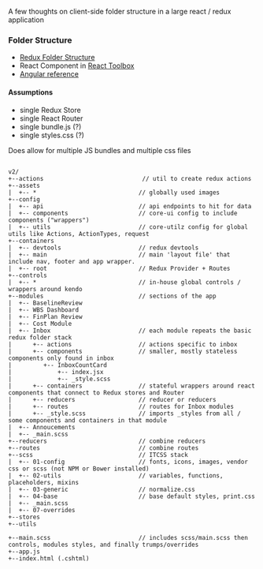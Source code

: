 A few thoughts on client-side folder structure in a large react / redux application






### Folder Structure

+ [Redux Folder Structure](https://github.com/rackt/redux/tree/master/examples/shopping-cart)
+ React Component in [React Toolbox](https://github.com/react-toolbox/react-toolbox/tree/dev/components/drawer)
+ [Angular reference]('./angular.pdf')

#### Assumptions

+ single Redux Store
+ single React Router
+ single bundle.js (?)
+ single styles.css (?)

Does allow for multiple JS bundles and multiple css files

```

v2/
+--actions 			                  // util to create redux actions 
+--assets
|  +-- *                             // globally used images
+--config
|  +-- api                           // api endpoints to hit for data
|  +-- components                    // core-ui config to include components ("wrappers")
|  +-- utils                         // core-utilz config for global utils like Actions, ActionTypes, request
+--containers
|  +-- devtools                      // redux devtools
|  +-- main                          // main 'layout file' that include nav, footer and app wrapper.
|  +-- root                          // Redux Provider + Routes
+--controls
|  +-- *                             // in-house global controls / wrappers around kendo
+--modules                           // sections of the app
|  +-- BaselineReview
|  +-- WBS Dashboard
|  +-- FinPlan Review
|  +-- Cost Module
|  +-- Inbox                         // each module repeats the basic redux folder stack
|      +-- actions                   // actions specific to inbox
|      +-- components                // smaller, mostly stateless components only found in inbox
|         +-- InboxCountCard
|             +-- index.jsx
|             +-- _style.scss
|      +-- containers                // stateful wrappers around react components that connect to Redux stores and Router
|      +-- reducers                  // reducer or reducers 
|      +-- routes                    // routes for Inbox modules
|      +-- _style.scss               // imports _styles from all / some components and containers in that module
|  +-- Annoucements
|  +-- _main.scss
+--reducers                          // combine reducers
+--routes                            // combine routes
+--scss                              // ITCSS stack 
|  +-- 01-config                     // fonts, icons, images, vendor css or scss (not NPM or Bower installed)
|  +-- 02-utils                      // variables, functions, placeholders, mixins
|  +-- 03-generic                    // normalize.css
|  +-- 04-base                       // base default styles, print.css
|  +-- _main.scss
|  +-- 07-overrides
+--stores
+--utils

+--main.scss                         // includes scss/main.scss then controls, modules styles, and finally trumps/overrides
+--app.js
+--index.html (.cshtml)
```